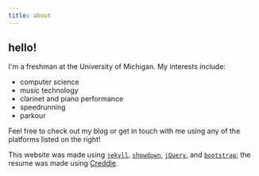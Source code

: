 ```yaml
---
title: about
---
```

## hello!
I'm a freshman at the University of Michigan. My interests include:

* computer science
* music technology
* clarinet and piano performance
* speedrunning
* parkour

Feel free to check out my blog or get in touch with me using any of the platforms listed on the right!

This website was made using [`jekyll`](https://jekyllrb.com/), [`showdown`](https://github.com/showdownjs/showdown), [`jQuery`](http://jquery.com), and [`bootstrap`](http://getbootstrap.com/); the resume was made using [Creddle](http://creddle.io).
